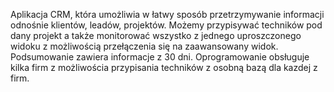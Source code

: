 Aplikacja CRM, która umożliwia w łatwy sposób przetrzymywanie informacji odnośnie klientów, leadów, projektów. 
Możemy przypisywać techników pod dany projekt a także monitorować wszystko z jednego uproszczonego widoku z możliwością przełączenia się na zaawansowany widok.
Podsumowanie zawiera informacje z 30 dni.
Oprogramowanie obsługuje kilka firm z możliwościa przypisania techników z osobną bazą dla kazdej z firm.
